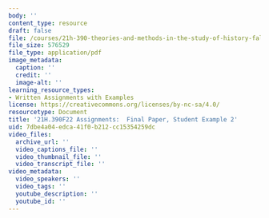 ```yaml
---
body: ''
content_type: resource
draft: false
file: /courses/21h-390-theories-and-methods-in-the-study-of-history-fall-2022/mit21h_390_finalpaper_studentexample02.pdf
file_size: 576529
file_type: application/pdf
image_metadata:
  caption: ''
  credit: ''
  image-alt: ''
learning_resource_types:
- Written Assignments with Examples
license: https://creativecommons.org/licenses/by-nc-sa/4.0/
resourcetype: Document
title: '21H.390F22 Assignments:  Final Paper, Student Example 2'
uid: 7dbe4a04-edca-41f0-b212-cc15354259dc
video_files:
  archive_url: ''
  video_captions_file: ''
  video_thumbnail_file: ''
  video_transcript_file: ''
video_metadata:
  video_speakers: ''
  video_tags: ''
  youtube_description: ''
  youtube_id: ''
---
```


